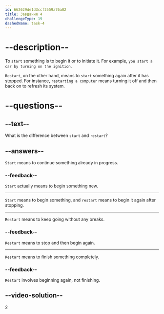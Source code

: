 ```yaml
---
id: 662629de1d3ccf2559a76a02
title: Завдання 4
challengeType: 19
dashedName: task-4
---
```


# --description--

To `start` something is to begin it or to initiate it. For example, `you start a car by turning on the ignition`.

`Restart`, on the other hand, means to `start` something again after it has stopped. For instance, `restarting a computer` means turning it off and then back on to refresh its system.

# --questions--

## --text--

What is the difference between `start` and `restart`?

## --answers--

`Start` means to continue something already in progress.

### --feedback--

`Start` actually means to begin something new.

---

`Start` means to begin something, and `restart` means to begin it again after stopping.

---

`Restart` means to keep going without any breaks.

### --feedback--

`Restart` means to stop and then begin again.

---

`Restart` means to finish something completely.

### --feedback--

`Restart` involves beginning again, not finishing.

## --video-solution--

2

